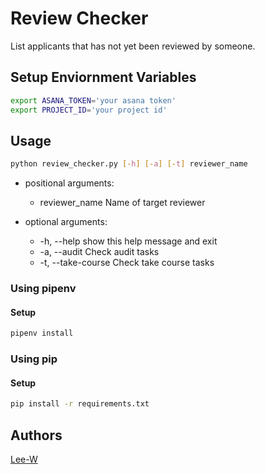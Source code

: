 # Review Checker

List applicants that has not yet been reviewed by someone.

## Setup Enviornment Variables

```sh
export ASANA_TOKEN='your asana token'
export PROJECT_ID='your project id'
```

## Usage
```sh
python review_checker.py [-h] [-a] [-t] reviewer_name
```

- positional arguments:
    - reviewer_name      Name of target reviewer

- optional arguments:
    - -h, --help         show this help message and exit
    - -a, --audit        Check audit tasks
    - -t, --take-course  Check take course tasks

### Using pipenv

#### Setup
```sh
pipenv install
```

### Using pip
#### Setup
```sh
pip install -r requirements.txt
```

## Authors
[Lee-W](https://github.com/Lee-W)
